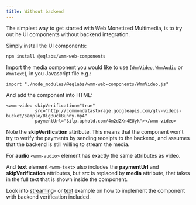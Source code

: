 ```yaml
---
title: Without backend
---
```


The simplest way to get started with Web Monetized Multimedia, is to try out he UI components without backend integration.

Simply install the UI components:

```
npm install @eqlabs/wmm-web-components
````

Import the media component you would like to use (```WmmVideo```, ```WmmAudio``` or ```WmmText```), in you Javascript file e.g.:

```
import "./node_modules/@eqlabs/wmm-web-components/WmmVideo.js"
```

And add the component into HTML:

```
<wmm-video skipVerification="true"
           src="http://commondatastorage.googleapis.com/gtv-videos-bucket/sample/BigBuckBunny.mp4"
           paymentUrl="$ilp.uphold.com/4m2d2Xn4EUyk"></wmm-video>
```

Note the **skipVerification** attribute. This means that the component won't try to verify the payments by sending receipts to the backend, and assumes that the backend is still willing to stream the media.

For **audio** ```<wmm-audio>``` element has exactly the same attributes as video.

And **text** element ```<wmm-text>``` also includes the **paymentUrl** and **skipVerification** attributes, but *src* is replaced by **media** attribute, that takes in the full text that is shown inside the component.

Look into [streaming](/docs/examples-streaming)- or [text](/docs/examples-text) example on how to implement the component with backend verification included.

